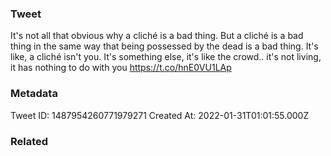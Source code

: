 ### Tweet
It's not all that obvious why a cliché is a bad thing. But a cliché is a bad thing in the same way that being possessed by the dead is a bad thing. It's like, a cliché isn't you. It's something else, it's like the crowd.. it's not living, it has nothing to do with you https://t.co/hnE0VU1LAp

### Metadata
Tweet ID: 1487954260771979271
Created At: 2022-01-31T01:01:55.000Z

### Related

